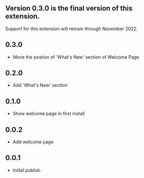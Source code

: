 ## Version 0.3.0 is the final version of this extension.

Support for this extension will remain through November 2022.

## 0.3.0

-   Move the postion of 'What's New' section of Welcome Page

## 0.2.0

-   Add 'What's New' section

## 0.1.0

-   Show welcome page in first install

## 0.0.2

-   Add welcome page

## 0.0.1

-   Iniital publish
